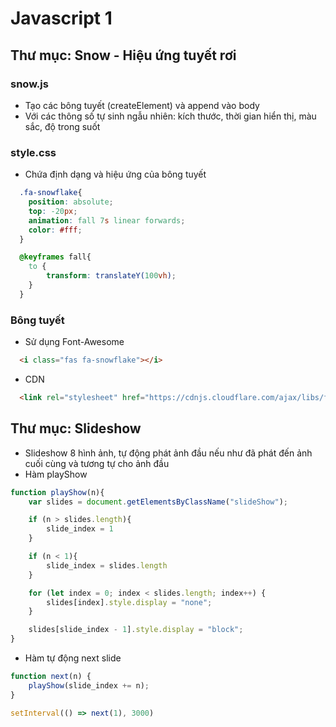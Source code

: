 # Javascript 1

## Thư mục: Snow - Hiệu ứng tuyết rơi
### snow.js
* Tạo các bông tuyết (createElement) và append vào body
* Với các thông số tự sinh ngẫu nhiên: kích thước, thời gian hiển thị, màu sắc, độ trong suốt
### style.css
* Chứa định dạng và hiệu ứng của bông tuyết
```css
  .fa-snowflake{
    position: absolute;
    top: -20px;
    animation: fall 7s linear forwards;
    color: #fff;
  }

  @keyframes fall{
    to {
        transform: translateY(100vh);
    }
  }
```
### Bông tuyết
* Sử dụng Font-Awesome
```html
  <i class="fas fa-snowflake"></i>
```
* CDN
```html
  <link rel="stylesheet" href="https://cdnjs.cloudflare.com/ajax/libs/font-awesome/5.15.3/css/all.min.css" integrity="sha512-iBBXm8fW90+nuLcSKlbmrPcLa0OT92xO1BIsZ+ywDWZCvqsWgccV3gFoRBv0z+8dLJgyAHIhR35VZc2oM/gI1w==" crossorigin="anonymous" />
```

## Thư mục: Slideshow
* Slideshow 8 hình ảnh, tự động phát ảnh đầu nếu như đã phát đến ảnh cuối cùng và tương tự cho ảnh đầu
* Hàm playShow
```javascript
function playShow(n){  
    var slides = document.getElementsByClassName("slideShow");

    if (n > slides.length){
        slide_index = 1
    }

    if (n < 1){
        slide_index = slides.length
    }

    for (let index = 0; index < slides.length; index++) {  
        slides[index].style.display = "none";  
    }

    slides[slide_index - 1].style.display = "block";  
}
```
* Hàm tự động next slide
```javascript
function next(n) {  
    playShow(slide_index += n);  
}

setInterval(() => next(1), 3000)
```
